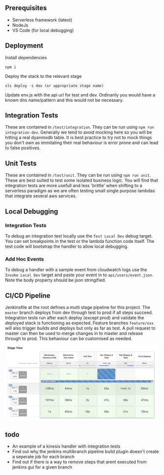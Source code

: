 ## Prerequisites
* Serverless framework (latest)
* NodeJs
* VS Code (for local debugging)

## Deployment
Install dependencies
```
npm i
```
Deploy the stack to the relevant stage
```
sls deploy -s dev (or appropriate stage name)
```
Update env.js with the api url for test and dev. Ordinarily you would have a known dns name/pattern and this would not be necessary.

## Integration Tests
These are contained in `/test/integration`. They can be run using `npm run integration-dev`. Generally we tend to avoid mocking here so you will be hitting a real dyanmodb table. It is best practice to try not to mock things you don't own as immitating their real behaviour is  error prone and can lead to false positives.

## Unit Tests
These are contained in `/test/unit`. They can be run using `npm run unit`. These are best suited to test some isolated business logic. You will find that integration tests are more usefull and less 'brittle' when shifting to a serverless paradigm as we are often testing small single purpose lambdas that integrate several aws services.

## Local Debugging
### Integration Tests
To debug an integration test locally use the `Test Local Dev` debug target. You can set breakpoints in the test or the lambda function code itself. The test code will bootstrap the handler to allow local debugging.

### Add Hoc Events
To debug a handler with a sample event from cloudwatch logs use the `Invoke Local Dev` target and paste your event in to `api/users/event.json`. Note the body property should be json stringified.

## CI/CD Pipeline
Jenkinsfile at the root defines a multi stage pipeline for this project. The `master` branch deploys from dev through test to prod if all steps succeed. Integration tests run after each deploy (except prod) and validate the deployed stack is functioning as expected. Feature branches `feature/xxx` will also trigger builds and deploys but only as far as test. A pull request to master can then be used to merge changes in to master and release through to prod. This behaviour can be customised as needed.

![alt text](pipeline.png "ci/cd pipeline")

## todo
* An example of a kinesis handler with integration tests
* Find out why the jenkins multibranch pipeline build plugin doesn't create a seperate job for each branch
* Find out if there is a way to remove steps that arent executed from jenkins gui for a given branch
